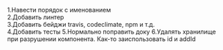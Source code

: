 1.Навести порядок с именованием  
2.Добавить линтер  
3.Добавить бейджи travis, codeclimate, npm и т.д.  
4.Добавить тесты
5.Нормально поправить доку
6.Удалять хранилище при разрушении компонента. Как-то заиспользовать id и addId
